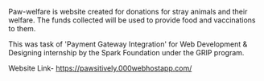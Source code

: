 Paw-welfare is website created for donations for stray animals and their welfare. The funds collected will be used to provide food and vaccinations to them.

This was task of 'Payment Gateway Integration' for Web Development & Designing internship by the Spark Foundation under the GRIP program.

Website Link- https://pawsitively.000webhostapp.com/

